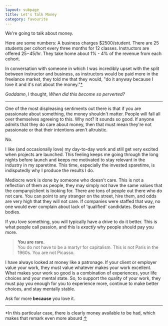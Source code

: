 ```yaml
---
layout: subpage
title: Let's Talk Money
category: favourite
---
```

We're going to talk about money.

Here are some numbers: A business charges $2500/student. There are 25 students per cohort every three months for 12 classes. Instructors are offered $25-$45/hr. They take home about 1% - 4% of the revenue from each cohort.

In conversation with someone in which I was incredibly upset with the split between instructor and business, as instructors would be paid more in the freelance market, they told me that they would, "do it anyway because I love it and it's not about the money."<a id="anchor-1" href="#note-1">*</a>

*Goddamn*, I thought, *When did this become so perverted?*

<hr class="small">

One of the most displeasing sentiments out there is that if you are passionate about something, the money shouldn't matter. People will fall all over themselves agreeing to this. Why not? It sounds so good. If anyone admits that they do care about money, then that must mean they're not passionate or that their intentions aren't altruistic.

No.

I like (and occasionally love) my day-to-day work and still get very excited when projects are launched. This feeling keeps me going through the long nights before launch and keeps me motivated to stay relevant in the industry in my sparetime. This time, especially the invested sparetime, is indisputedly why I produce the results I do.

Mediocre work is done by someone who doesn't care. This is not a reflection of them as people, they may simply not have the same values that the company/client is looking for. There are tons of people out there who do not care. You can point to any stranger on the street, hire them, and odds are very high that they will not care. If companies were staffed that way, no one would ever complain about lack of 'qualified' candidates. Bodies are bodies.

If you love something, you will typically have a drive to do it better. This is what people call passion, and this is <em>exactly</em> why people should pay you more.

<blockquote class="large">
	<p><b>You are rare.</b>
	<br>You do not have to be a martyr for capitalism. This is not Paris in the 1960s. You are not Picasso.</p>
</blockquote>

I have always looked at money like a patronage. If your client or employer value your work, they must value whatever makes your work excellent. What makes your work so good is a combination of experiences, your life choices and your mental state. So, to support the quality of your work, they must pay you enough for you to experience more, continue to make better choices, and stay mentally stable.

Ask for more **because** you love it.

<hr class="small">

<div class="field-notes">
    <p id="note-1" class="h6">*In this particular case, there is clearly money available to be had, which makes that remark even more absurd <a href="#anchor-1">&#8593;</a></p>
</div>